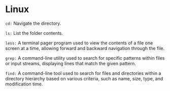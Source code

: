 # Linux

`cd:` Navigate the directory.

`ls:` List the folder contents.

`less:` A terminal pager program used to view the contents of a file one screen at a time, allowing forward and backward navigation through the file.

`grep:` A command-line utility used to search for specific patterns within files or input streams, displaying lines that match the given pattern.

`find:` A command-line tool used to search for files and directories within a directory hierarchy based on various criteria, such as name, size, type, and modification time.
